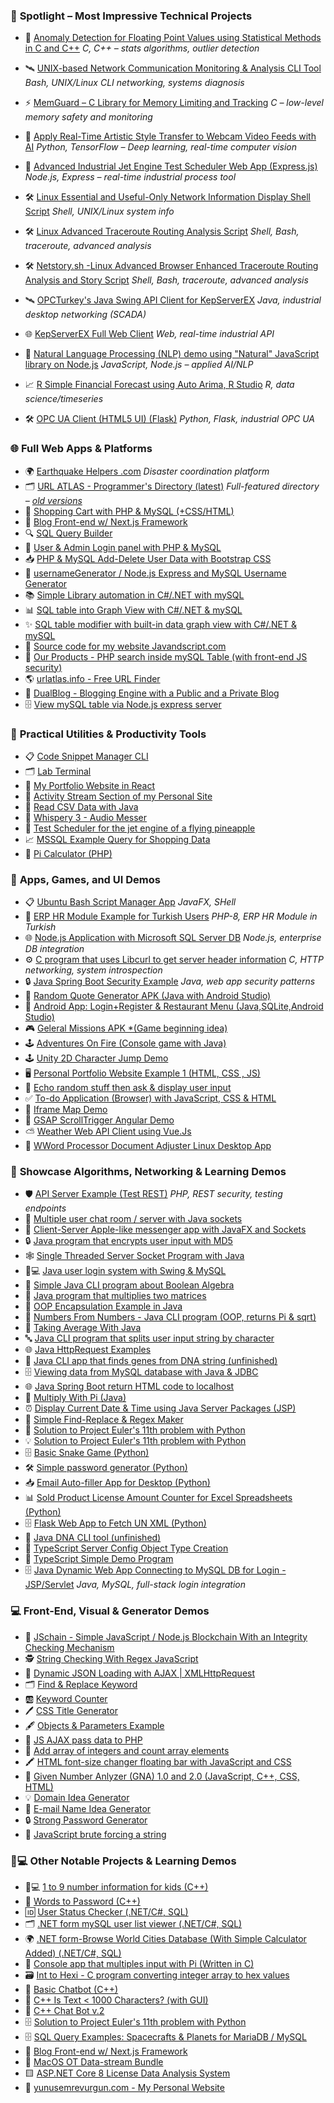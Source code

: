 
### 🚀 **Spotlight – Most Impressive Technical Projects**
- 🧠 [Anomaly Detection for Floating Point Values using Statistical Methods in C and C++](https://github.com/yunusemrejr/anomaly_detection_c_and_cpp)
_C, C++ – stats algorithms, outlier detection_
- 🛰️ [UNIX-based Network Communication Monitoring \& Analysis CLI Tool](https://github.com/yunusemrejr/yunus-traf-statter-v2)
_Bash, UNIX/Linux CLI networking, systems diagnosis_
- ⚡ [MemGuard – C Library for Memory Limiting and Tracking](https://github.com/yunusemrejr/memguard)
_C – low-level memory safety and monitoring_
- 🧠 [Apply Real-Time Artistic Style Transfer to Webcam Video Feeds with AI](https://github.com/yunusemrejr/style_transfer_webcam_TF)
_Python, TensorFlow – Deep learning, real-time computer vision_
- 📡 [Advanced Industrial Jet Engine Test Scheduler Web App (Express.js)](https://github.com/yunusemrejr/pineapple_jet_engine_test_scheduler)
_Node.js, Express – real-time industrial process tool_
- 🛠️ [Linux Essential and Useful-Only Network Information Display Shell Script](https://github.com/yunusemrejr/net-info-linux/tree/main)
_Shell, UNIX/Linux system info_

- 🛠️ [Linux Advanced Traceroute Routing Analysis Script](https://github.com/yunusemrejr/linux-traceroute-tracker-v1/tree/main)
_Shell, Bash, traceroute, advanced analysis_

- 🛠️ [Netstory.sh -Linux Advanced Browser Enhanced Traceroute Routing Analysis and Story Script](https://github.com/yunusemrejr/netstory.sh/tree/main)
_Shell, Bash, traceroute, advanced analysis_


- 🛰️ [OPCTurkey's Java Swing API Client for KepServerEX](https://github.com/yunusemrejr/OPCTurkey_KepServerEX-Desktop-API-Client)
_Java, industrial desktop networking (SCADA)_

- 🌐 [KepServerEX Full Web Client](https://github.com/yunusemrejr/KepServerEX-Full-Web-API-Client)
_Web, real-time industrial API_

 

- 🤖 [Natural Language Processing (NLP) demo using "Natural" JavaScript library on Node.js](https://github.com/yunusemrejr/NLP-With-Natural-JS)
_JavaScript, Node.js – applied AI/NLP_
- 📈 [R Simple Financial Forecast using Auto Arima, R Studio](https://github.com/yunusemrejr/R-financial-forecast-using-auto-arima)
_R, data science/timeseries_
- 🛠️ [OPC UA Client (HTML5 UI) (Flask)](https://github.com/yunusemrejr/opcUA-PYHON-FLASK-WEB-CLIENT)
_Python, Flask, industrial OPC UA_



### 🌐 **Full Web Apps \& Platforms**
- 🌍 [Earthquake Helpers .com](https://github.com/yunusemrejr/earthquakehelpersdotcom)
_Disaster coordination platform_
- 🗂️ [URL ATLAS - Programmer's Directory (latest)](https://github.com/yunusemrejr/URL-ATLAS-new)
_Full-featured directory – [old versions](https://github.com/yunusemrejr/URL-ATLAS)_
- 🛒 [Shopping Cart with PHP \& MySQL (+CSS/HTML)](https://github.com/yunusemrejr/PHP-MySQL-Shopping-Cart)
- 📰 [Blog Front-end w/ Next.js Framework](https://github.com/yunusemrejr/bedtime-stories-blog-frontend)
- 🔍 [SQL Query Builder](https://github.com/yunusemrejr/SQL-Query-Builder)
- 🔑 [User \& Admin Login panel with PHP \& MySQL](https://github.com/yunusemrejr/PHP-Admin-User-Login)
- 📥 [PHP \& MySQL Add-Delete User Data with Bootstrap CSS](https://github.com/yunusemrejr/PHP-Add-Delete-MySQL-new)
- 🔐 [usernameGenerator / Node.js Express and MySQL Username Generator](https://github.com/yunusemrejr/usernameGenerator)
- 📚 [Simple Library automation in C\#/.NET with mySQL](https://github.com/yunusemrejr/Cs-dotNET-Library-Automation-TR)
- 📊 [SQL table into Graph View with C\#/.NET \& mySQL](https://github.com/yunusemrejr/Chart-C--NET-and-SQL)
- ✨ [SQL table modifier with built-in data graph view with C\#/.NET \& mySQL](https://github.com/yunusemrejr/C-SHARP-USER-MANAGE-data-graphs)
- 👔 [Source code for my website Javandscript.com](https://github.com/yunusemrejr/javandscript.com)
- 📂 [Our Products - PHP search inside mySQL Table (with front-end JS security)](https://github.com/yunusemrejr/Our-Products---PHP-search-inside-mySQL-Table-with-basic-security)
- 🌎 [urlatlas.info - Free URL Finder](https://github.com/yunusemrejr/urlatlas-info-free-url-finder)
- 🔄 [DualBlog - Blogging Engine with a Public and a Private Blog](https://github.com/yunusemrejr/dualblogengine/)
- 🗄️ [View mySQL table via Node.js express server](https://github.com/yunusemrejr/NodeJS-View-mySQL-Table)


### 💎 **Practical Utilities \& Productivity Tools**

- 📋 [Code Snippet Manager CLI](https://github.com/yunusemrejr/CodeSnippet/)
- 🗂️ [Lab Terminal](https://github.com/yunusemrejr/lab-gorbio)
- 🔑 [My Portfolio Website in React](https://github.com/yunusemrejr/yunusemrevurgunWebsiteReact)
- 📑 [Activity Stream Section of my Personal Site](https://github.com/yunusemrejr/ActivityStreamSection)
- 📄 [Read CSV Data with Java](https://github.com/yunusemrejr/CSV-Read-Data-Java)
- 📄 [Whispery 3 - Audio Messer](https://github.com/yunusemrejr/whispery3)
- 📄 [Test Scheduler for the jet engine of a flying pineapple](https://github.com/yunusemrejr/pineapple_jet_engine_test_scheduler)
- 📈 [MSSQL Example Query for Shopping Data](https://github.com/yunusemrejr/MSSQL-demo-shopping-db-example)
- 🔗 [Pi Calculator (PHP)](https://github.com/yunusemrejr/PHP-Pi)


### 📱 **Apps, Games, and UI Demos**

- 📋 [Ubuntu Bash Script Manager App](https://github.com/yunusemrejr/YunFxAutoShells)
_JavaFX, SHell_
- 📝 [ERP HR Module Example for Turkish Users](https://github.com/yunusemrejr/open-erp-hr-module-turkish)
_PHP-8, ERP HR Module in Turkish_
- 🌐 [Node.js Application with Microsoft SQL Server DB](https://github.com/yunusemrejr/SQL-SERVER-NODEJS)
_Node.js, enterprise DB integration_
- ⚙️ [C program that uses Libcurl to get server header information](https://github.com/yunusemrejr/C_libcurl_get_server_header_from_url)
_C, HTTP networking, system introspection_
- 🔒 [Java Spring Boot Security Example](https://github.com/yunusemrejr/SpringSecurityDemo)
_Java, web app security patterns_
- 📱 [Random Quote Generator APK (Java with Android Studio)](https://github.com/yunusemrejr/Random-Quote-Generator-APK)
- 🍔 [Android App: Login+Register \& Restaurant Menu (Java,SQLite,Android Studio)](https://github.com/yunusemrejr/Android-App-Register-Login-SQLite)
- 🎮 [Geleral Missions APK *(Game beginning idea)](https://github.com/yunusemrejr/Android-App-Simple-Game-Beginning)
- 🕹️ [Adventures On Fire (Console game with Java)](https://github.com/yunusemrejr/AdventuresOnFire)
- 🕹️ [Unity 2D Character Jump Demo](https://github.com/yunusemrejr/Unity-Jumping-Character-Demo)
- 🖥️ [Personal Portfolio Website Example 1 (HTML, CSS , JS)](https://github.com/yunusemrejr/YEVJR-CYOU)
- 📝 [Echo random stuff then ask \& display user input](https://github.com/yunusemrejr/PHP_print_stuff_and_ask_display_input)
- ✅ [To-do Application (Browser) with JavaScript, CSS \& HTML](https://github.com/yunusemrejr/to-do-app-JS)
- 📍 [Iframe Map Demo](https://github.com/yunusemrejr/iframe-map-demo-html)
- 🎨 [GSAP ScrollTrigger Angular Demo](https://github.com/yunusemrejr/Moving-Labels-Frontend-Demo-GSAP-ScrollTrigger-and-Angular)
- ⛅ [Weather Web API Client using Vue.Js](https://github.com/yunusemrejr/Vue-Js-Weather-App)
- 📄 [WWord Processor Document Adjuster Linux Desktop App](https://github.com/yunusemrejr/WPDAdjuster)


### 🧩 **Showcase Algorithms, Networking \& Learning Demos**
- 🛡️ [API Server Example (Test REST)](https://github.com/yunusemrejr/PHP-API-SERVER-EXAMPLE1)
_PHP, REST security, testing endpoints_
- 👥 [Multiple user chat room / server with Java sockets](https://github.com/yunusemrejr/Multi-User-Java-Chat-Room)
- 💬 [Client-Server Apple-like messenger app with JavaFX and Sockets](https://github.com/yunusemrejr/JavaFX-Chat)
- 🔒 [Java program that encrypts user input with MD5](https://github.com/yunusemrejr/MD5-String-Hasher-Java)
- 🕸️ [Single Threaded Server Socket Program with Java](https://github.com/yunusemrejr/Java-Single-Threaded-Server-Socket-Programming)
- 🧑💻 [Java user login system with Swing \& MySQL](https://github.com/yunusemrejr/Java-Swing-MySQL-Login)
- 📝 [Simple Java CLI program about Boolean Algebra](https://github.com/yunusemrejr/JavaBooleanAlgebraToolCLI)
- 🔢 [Java program that multiplies two matrices](https://github.com/yunusemrejr/Matrix-Multiplication-Java)
- 🌱 [OOP Encapsulation Example in Java](https://github.com/yunusemrejr/Java-Encapsulation-Example)
- 🧮 [Numbers From Numbers - Java CLI program (OOP, returns Pi \& sqrt)](https://github.com/yunusemrejr/Java-Numbers-From-Numbers-OOP)
- 📏 [Taking Average With Java](https://github.com/yunusemrejr/Taking-Average-With-Java)
- 🔤 [Java CLI program that splits user input string by character](https://github.com/yunusemrejr/Java-Split-Input-by-Char-and-Count)
- 🌐 [Java HttpRequest Examples](https://github.com/yunusemrejr/JavaHttpRequestExamples)
- 🔬 [Java CLI app that finds genes from DNA string (unfinished)](https://github.com/yunusemrejr/Java-DNA-unfinished/blob/main/Main.java)
- 🗄️ [Viewing data from MySQL database with Java \& JDBC](https://github.com/yunusemrejr/Java-MySQL-Table-View)
- 🌐 [Java Spring Boot return HTML code to localhost](https://github.com/yunusemrejr/Spring-Boot-Hello-HTML-Response)
- 🔢 [Multiply With Pi (Java)](https://github.com/yunusemrejr/Java-Code-That-Multiplies-Your-Input-With-Pi)
- ⏰ [Display Current Date \& Time using Java Server Packages (JSP)](https://github.com/yunusemrejr/JSP-Display-Date)
- 📝 [Simple Find-Replace \& Regex Maker](https://github.com/yunusemrejr/Java-Simple-Find-Replace-and-Regex-Maker)
- 📑 [Solution to Project Euler's 11th problem with Python](https://github.com/yunusemrejr/Python-ProjectEuler-Problem-11-Find-Largest-Product-In-a-Grid)
- 💡 [Solution to Project Euler's 11th problem with Python](https://github.com/yunusemrejr/Python-ProjectEuler-Problem-11-Find-Largest-Product-In-a-Grid)
- 🗄️ [Basic Snake Game (Python)](https://github.com/yunusemrejr/Basic-Snake-Game)
- 🛠️ [Simple password generator (Python)](https://github.com/yunusemrejr/Simple-password-generator-Python-)
- 📥 [Email Auto-filler App for Desktop (Python)](https://github.com/yunusemrejr/emaildragon-py/tree/main)
- 📊 [Sold Product License Amount Counter for Excel Spreadsheets (Python)](https://github.com/yunusemrejr/demo-product-amount-counter-python)
- 🗄️ [Flask Web App to Fetch UN XML (Python)](https://github.com/yunusemrejr/FlaskDemoUNXMLFetch)
- 🧬 [Java DNA CLI tool (unfinished)](https://github.com/yunusemrejr/Java-DNA-unfinished/blob/main/Main.java)
- 🧩 [TypeScript Server Config Object Type Creation](https://github.com/yunusemrejr/typescript-server-config-object/tree/main)
- 🧩 [TypeScript Simple Demo Program](https://github.com/yunusemrejr/TypeScript-Simple-Demo)
- 🗄️ [Java Dynamic Web App Connecting to MySQL DB for Login - JSP/Servlet](https://github.com/yunusemrejr/Java-JSP-Servlet-Login-Page-MySQL)
_Java, MySQL, full-stack login integration_

### 💻 **Front-End, Visual \& Generator Demos**

- 🔗 [JSchain - Simple JavaScript / Node.js Blockchain With an Integrity Checking Mechanism](https://github.com/yunusemrejr/JSchain---Simple-JavaScript-Node.js-Blockchain-With-an-Integrity-Checking-Mechanism)
- 🕵️ [String Checking With Regex JavaScript](https://github.com/yunusemrejr/String-Check-REGEX-JS)
- 📑 [Dynamic JSON Loading with AJAX | XMLHttpRequest](https://github.com/yunusemrejr/Dynamic-JSON-Loading-with-AJAX-XMLHttpRequest)
- 🗂️ [Find \& Replace Keyword](https://github.com/yunusemrejr/findandreplacekw)
- 🆎 [Keyword Counter](https://github.com/yunusemrejr/keywordcounterJS)
- 🖊️ [CSS Title Generator](https://github.com/yunusemrejr/css-title-generator-JS)
- 🖋️ [Objects \& Parameters Example](https://github.com/yunusemrejr/javascript-objects-example-for-loop)
- 📮 [JS AJAX pass data to PHP](https://github.com/yunusemrejr/JavaScript-AJAX-pass-data-to-PHP)
- 🧮 [Add array of integers and count array elements](https://github.com/yunusemrejr/JS_add_array_integers_and_count)
- 🖍️ [HTML font-size changer floating bar with JavaScript and CSS](https://github.com/yunusemrejr/JS-webpage-font-size-changer)
- 👀 [Given Number Anlyzer (GNA) 1.0 and 2.0 (JavaScript, C++, CSS, HTML)](https://github.com/yunusemrejr/Given-Number-Anlyzer-GNA-1.0-and-2.0-JavaScript-C-CSS-HTML-)
- 💡 [Domain Idea Generator](https://github.com/yunusemrejr/domainideagenerator)
- 📧 [E-mail Name Idea Generator](https://github.com/yunusemrejr/emailnamegenerator)
- 🔒 [Strong Password Generator](https://github.com/yunusemrejr/strongpasswordgenerator)
- 🤖 [JavaScript brute forcing a string](https://github.com/yunusemrejr/Brute-Forcing-A-JS-String)


### 🧑💻 **Other Notable Projects \& Learning Demos**

- 🧑💻 [1 to 9 number information for kids (C++)](https://github.com/yunusemrejr/1-to-9-number-information)
- 🧮 [Words to Password (C++)](https://github.com/yunusemrejr/Worlds-to-Password-CPP)
- 🆔 [User Status Checker (.NET/C\#, SQL)](https://github.com/yunusemrejr/User-Status-Checker)
- 🗂️ [.NET form mySQL user list viewer (.NET/C\#, SQL)](https://github.com/yunusemrejr/.NET-form-mySQL-user-list-viewer)
- 🌍 [.NET form-Browse World Cities Database (With Simple Calculator Added) (.NET/C\#, SQL)](https://github.com/yunusemrejr/dotNET-Csharp-BrowseWorldDB)
- 🧮 [Console app that multiples input with Pi (Written in C)](https://github.com/yunusemrejr/C-program-that-multiplies-with-Pi)
- 🗃️ [Int to Hexi - C program converting integer array to hex values](https://github.com/yunusemrejr/C-program-decimal-to-hexidecimal)
- 🤖 [Basic Chatbot (C++)](https://github.com/yunusemrejr/Chat-Bot-With-Cpp)
- 🤖 [C++ Is Text < 1000 Characters? (with GUI)](https://github.com/yunusemrejr/Text-Length-1000-or-Not--)
- 🤖 [C++ Chat Bot v.2](https://github.com/yunusemrejr/Chat-Bot-v2-Cpp)
- 🗄️ [Solution to Project Euler's 11th problem with Python](https://github.com/yunusemrejr/Python-ProjectEuler-Problem-11-Find-Largest-Product-In-a-Grid)
- 🗄️ [SQL Query Examples: Spacecrafts \& Planets for MariaDB / MySQL](https://github.com/yunusemrejr/SQL-Examples-11-23-2022/blob/main/space-stuff.sql)
- 📔 [Blog Front-end w/ Next.js Framework](https://github.com/yunusemrejr/bedtime-stories-blog-frontend)
- 🍏 [MacOS OT Data-stream Bundle](https://github.com/yunusemrejr/MacOS-OT-Data-Stream-Bundle)
- 🟨 [ASP.NET Core 8 License Data Analysis System](https://github.com/yunusemrejr/net-core-license-tracker-app)
- 📄 [yunusemrevurgun.com - My Personal Website](https://github.com/yunusemrejr/yunusemrevurgun-com)



